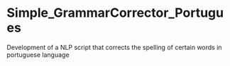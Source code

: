 # Simple_GrammarCorrector_Portugues
Development of a NLP script that corrects the spelling of certain words in portuguese language
